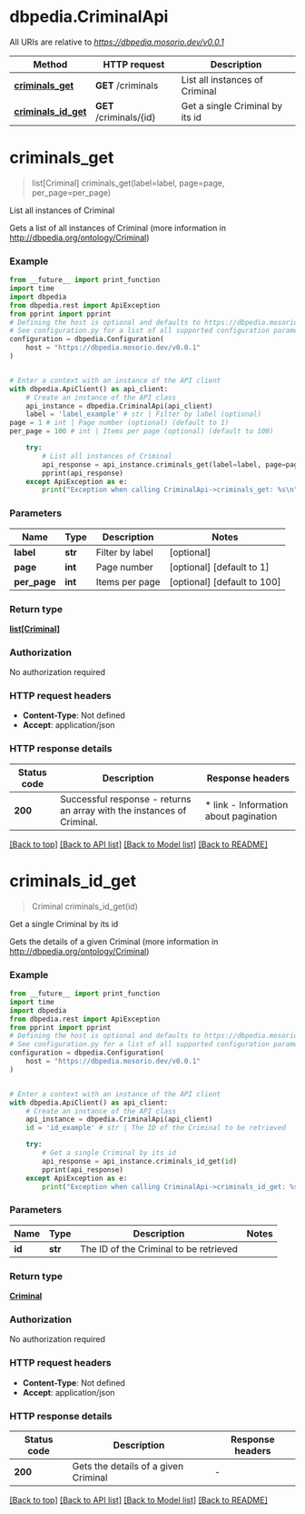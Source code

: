 # dbpedia.CriminalApi

All URIs are relative to *https://dbpedia.mosorio.dev/v0.0.1*

Method | HTTP request | Description
------------- | ------------- | -------------
[**criminals_get**](CriminalApi.md#criminals_get) | **GET** /criminals | List all instances of Criminal
[**criminals_id_get**](CriminalApi.md#criminals_id_get) | **GET** /criminals/{id} | Get a single Criminal by its id


# **criminals_get**
> list[Criminal] criminals_get(label=label, page=page, per_page=per_page)

List all instances of Criminal

Gets a list of all instances of Criminal (more information in http://dbpedia.org/ontology/Criminal)

### Example

```python
from __future__ import print_function
import time
import dbpedia
from dbpedia.rest import ApiException
from pprint import pprint
# Defining the host is optional and defaults to https://dbpedia.mosorio.dev/v0.0.1
# See configuration.py for a list of all supported configuration parameters.
configuration = dbpedia.Configuration(
    host = "https://dbpedia.mosorio.dev/v0.0.1"
)


# Enter a context with an instance of the API client
with dbpedia.ApiClient() as api_client:
    # Create an instance of the API class
    api_instance = dbpedia.CriminalApi(api_client)
    label = 'label_example' # str | Filter by label (optional)
page = 1 # int | Page number (optional) (default to 1)
per_page = 100 # int | Items per page (optional) (default to 100)

    try:
        # List all instances of Criminal
        api_response = api_instance.criminals_get(label=label, page=page, per_page=per_page)
        pprint(api_response)
    except ApiException as e:
        print("Exception when calling CriminalApi->criminals_get: %s\n" % e)
```

### Parameters

Name | Type | Description  | Notes
------------- | ------------- | ------------- | -------------
 **label** | **str**| Filter by label | [optional] 
 **page** | **int**| Page number | [optional] [default to 1]
 **per_page** | **int**| Items per page | [optional] [default to 100]

### Return type

[**list[Criminal]**](Criminal.md)

### Authorization

No authorization required

### HTTP request headers

 - **Content-Type**: Not defined
 - **Accept**: application/json

### HTTP response details
| Status code | Description | Response headers |
|-------------|-------------|------------------|
**200** | Successful response - returns an array with the instances of Criminal. |  * link - Information about pagination <br>  |

[[Back to top]](#) [[Back to API list]](../README.md#documentation-for-api-endpoints) [[Back to Model list]](../README.md#documentation-for-models) [[Back to README]](../README.md)

# **criminals_id_get**
> Criminal criminals_id_get(id)

Get a single Criminal by its id

Gets the details of a given Criminal (more information in http://dbpedia.org/ontology/Criminal)

### Example

```python
from __future__ import print_function
import time
import dbpedia
from dbpedia.rest import ApiException
from pprint import pprint
# Defining the host is optional and defaults to https://dbpedia.mosorio.dev/v0.0.1
# See configuration.py for a list of all supported configuration parameters.
configuration = dbpedia.Configuration(
    host = "https://dbpedia.mosorio.dev/v0.0.1"
)


# Enter a context with an instance of the API client
with dbpedia.ApiClient() as api_client:
    # Create an instance of the API class
    api_instance = dbpedia.CriminalApi(api_client)
    id = 'id_example' # str | The ID of the Criminal to be retrieved

    try:
        # Get a single Criminal by its id
        api_response = api_instance.criminals_id_get(id)
        pprint(api_response)
    except ApiException as e:
        print("Exception when calling CriminalApi->criminals_id_get: %s\n" % e)
```

### Parameters

Name | Type | Description  | Notes
------------- | ------------- | ------------- | -------------
 **id** | **str**| The ID of the Criminal to be retrieved | 

### Return type

[**Criminal**](Criminal.md)

### Authorization

No authorization required

### HTTP request headers

 - **Content-Type**: Not defined
 - **Accept**: application/json

### HTTP response details
| Status code | Description | Response headers |
|-------------|-------------|------------------|
**200** | Gets the details of a given Criminal |  -  |

[[Back to top]](#) [[Back to API list]](../README.md#documentation-for-api-endpoints) [[Back to Model list]](../README.md#documentation-for-models) [[Back to README]](../README.md)

